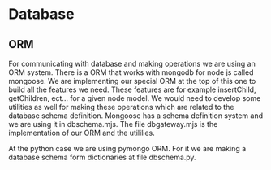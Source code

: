 Database
========

## ORM

For communicating with database and making operations we are using an ORM system. There is a ORM that works with mongodb for node js called mongoose. We are implementing our special ORM at the top of this one to build all the features we need. These features are for example insertChild, getChildren, ect... for a given node model. We would need to develop some utilities as well for making these operations which are related to the database schema definition. Mongoose has a schema definition system and we are using it in dbschema.mjs. The file dbgateway.mjs is the implementation of our ORM and the utililies.

At the python case we are using pymongo ORM. For it we are making a database schema form dictionaries at file dbschema.py.
